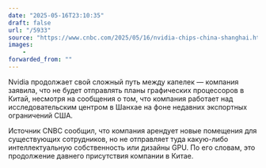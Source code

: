 ```yaml
---
date: "2025-05-16T23:10:35"
draft: false
url: "/5933"
source: "https://www.cnbc.com/2025/05/16/nvidia-chips-china-shanghai.html"
images:
    -
forwarded_from: ""
---
```


Nvidia продолжает свой сложный путь между капелек — компания заявила, что не будет отправлять планы графических процессоров в Китай, несмотря на сообщения о том, что компания работает над исследовательским центром в Шанхае на фоне недавних экспортных ограничений США.

Источник CNBC сообщил, что компания арендует новые помещения для существующих сотрудников, но не отправляет туда какую-либо интеллектуальную собственность или дизайны GPU. По его словам, это продолжение давнего присутствия компании в Китае.
